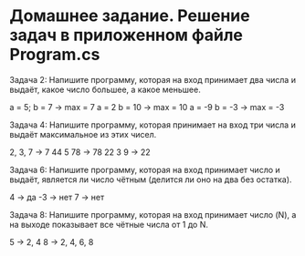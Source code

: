 # Домашнее задание. Решение задач в приложенном файле Program.cs

Задача 2: Напишите программу, которая на вход принимает два числа и выдаёт, какое число большее, а какое меньшее.

a = 5; b = 7 -> max = 7
a = 2 b = 10 -> max = 10
a = -9 b = -3 -> max = -3

Задача 4: Напишите программу, которая принимает на вход три числа и выдаёт максимальное из этих чисел.

2, 3, 7 -> 7
44 5 78 -> 78
22 3 9 -> 22

Задача 6: Напишите программу, которая на вход принимает число и выдаёт, является ли число чётным (делится ли оно на два без остатка).

4 -> да
-3 -> нет
7 -> нет

Задача 8: Напишите программу, которая на вход принимает число (N), а на выходе показывает все чётные числа от 1 до N.

5 -> 2, 4
8 -> 2, 4, 6, 8

